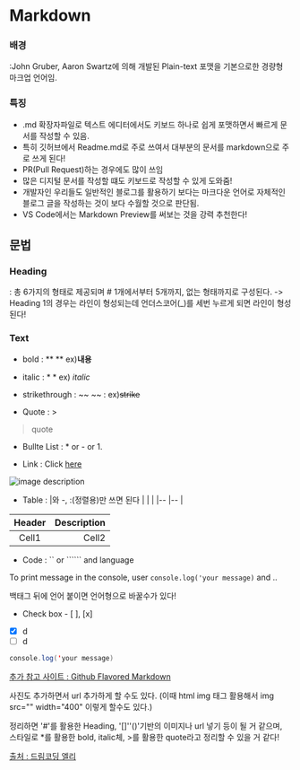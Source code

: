 # Markdown

### 배경 
:John Gruber, Aaron Swartz에 의해 개발된 Plain-text 포맷을 기본으로한 경량형 마크업 언어임.

### 특징 
- .md 확장자파일로 텍스트 에디터에서도 키보드 하나로 쉽게 포맷하면서 빠르게 문서를 작성할 수 있음. 
- 특히 깃허브에서 Readme.md로 주로 쓰여서 대부분의 문서를 markdown으로 주로 쓰게 된다! 
- PR(Pull Request)하는 경우에도 많이 쓰임
- 많은 디지털 문서를 작성할 떄도 키보드로 작성할 수 있게 도와줌! 
- 개발자인 우리들도 일반적인 블로그를 활용하기 보다는 마크다운 언어로 자체적인 블로그 글을 작성하는 것이 보다 수월할 것으로 판단됨.
- VS Code에서는 Markdown Preview를 써보는 것을 강력 추천한다! 

## 문법

### Heading
: 총 6가지의 형태로 제공되며 # 1개에서부터 5개까지, 없는 형태까지로 구성된다. 
-> Heading 1의 경우는 라인이 형성되는데
언더스코어(_)를 세번 누르게 되면 라인이 형성된다! 

### Text
- bold : ** ** ex)**내용**
- italic : * * ex) *italic*
- strikethrough : ~~ ~~ : ex)~~strike~~  

- Quote : > 
> quote

- Bullte List : * or - or 1.

- Link : Click [here](http://startupdevelopers.tistory.com)


![image description](https://cdn.pixabay.com/photo/2015/04/23/22/00/tree-736885__340.jpg)

- Table
: |와 -, :(정렬용)만 쓰면 된다 
| | |
|-- |-- |

|Header|Description|
|:--:|--:|
|Cell1|Cell2 |

- Code : `` or `````` and language

To print message in the console, user `console.log('your message)` and ..

백태그 뒤에 언어 붙이면 언어형으로 바꿀수가 있다! 

- Check box - [ ], [x]
- [x] d
- [ ] d
```java
console.log('your message)
```

[추가 참고 사이트 : Github Flavored Markdown](https://github.github.com/gfm/)

사진도 추가하면서 url 추가하게 할 수도 있다. (이때 html img 태그 활용해서 
img src="" width="400" 이렇게 할수도 있다.)

정리하면 
'#'를 활용한 Heading, '[]''()'기반의 이미지나 url 넣기 등이 될 거 같으며, 스타일로 *를 활용한 bold, italic체, >를 활용한 quote라고 정리할 수 있을 거 같다!

[출처 : 드림코딩 엘리](https://youtu.be/kMEb_BzyUqk)